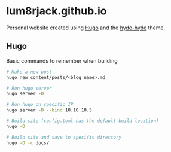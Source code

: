 # lum8rjack.github.io

Personal website created using [Hugo](https://gohugo.io/) and the [hyde-hyde](https://themes.gohugo.io/themes/hyde-hyde/) theme.

## Hugo

Basic commands to remember when building

```bash
# Make a new post
hugo new content/posts/<blog name>.md

# Run hugo server
hugo server -D

# Run hugo on specific IP
hugo server -D --bind 10.10.10.5

# Build site (config.toml has the default build location)
hugo -D

# Build site and save to specific directory
hugo -D -c docs/
```

